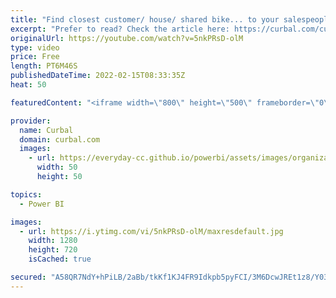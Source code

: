 ```yaml
---
title: "Find closest customer/ house/ shared bike... to your salespeople/🌋/location ;) in Power BI"
excerpt: "Prefer to read? Check the article here: https://curbal.com/curbal-learning-portal/nearest-location-based-on-lat-long-in-power-bi  Learn how to calculate the distance between two points on earth using Power BI to find the closest location to a specific position.  Harvesine calculation: https://www.igismap.com/haversine-formula-calculate-geographic-distance-earth/"
originalUrl: https://youtube.com/watch?v=5nkPRsD-olM
type: video
price: Free
length: PT6M46S
publishedDateTime: 2022-02-15T08:33:35Z
heat: 50

featuredContent: "<iframe width=\"800\" height=\"500\" frameborder=\"0\" src=\"https://www.youtube.com/embed/5nkPRsD-olM\" allow=\"accelerometer; autoplay; encrypted-media; gyroscope; picture-in-picture\" allowfullscreen></iframe>"

provider:
  name: Curbal
  domain: curbal.com
  images:
    - url: https://everyday-cc.github.io/powerbi/assets/images/organizations/curbal.com-50x50.jpg
      width: 50
      height: 50

topics:
  - Power BI

images:
  - url: https://i.ytimg.com/vi/5nkPRsD-olM/maxresdefault.jpg
    width: 1280
    height: 720
    isCached: true

secured: "A58QR7NdY+hPiLB/2aBb/tkKf1KJ4FR9Idkpb5pyFCI/3M6DcwJREt1z8/Y03yteIwrFDV/dIBF2AmMWWO+CsT3E1tIY1ABkyey+yc9Jo+As+EiulaI+BpbJ7npHJBaOfB5eMijufYc8XtR0vZ6v6gMlf8U9RYxfm1OPKY9/ZLQgQpLAF8gT5XPb2mUEXNGV92LTVz4hR+JV2mYk+TckbOhUtiA2ofn8ZKqx0Um50BlzxK/DNJBEaQjBvUOlHxZgrjLu+jJAIzBIOp5sku9jMWJ3dVLz6CW5/k1umYPN/sV9154JaCPMK8ccAo6vE3JNbOeP6Ai5o/omPvv6ok82hixRAASqJMsf9HmLjT7e1k3lfhNqKLLs1asJc5TULcJ0HkRfl2QLlxUrKx2PlVpaDNWMPYsU4fs4bonQz2chUzM=;wSJPgHUyMFV8a/QS+tKwtQ=="
---
```


